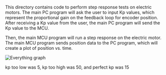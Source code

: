 This directory contains code to perform step response tests on electric motors. 
The main PC program will ask the user to input Kp values, which represent the proportional gain 
on the feedback loop for encoder position. After receiving a Kp value from the user, the main PC 
program will send the Kp value to the MCU. 

Then, the main MCU program will run a step response on the electric motor. 
The main MCU program sends position data to the PC program, which will create a
plot of position vs. time.

![Everything graph](https://user-images.githubusercontent.com/122561488/216850585-818e5f8e-ea35-4ff9-aa0a-b4d629850ad4.png)

kp too low was 5, kp too high was 50, and perfect kp was 15
